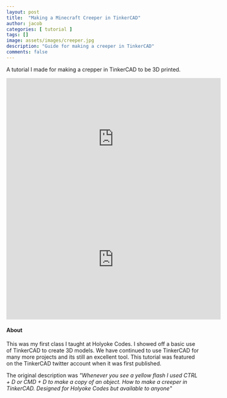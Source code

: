 ```yaml
---
layout: post
title:  "Making a Minecraft Creeper in TinkerCAD"
author: jacob
categories: [ tutorial ]
tags: []
image: assets/images/creeper.jpg
description: "Guide for making a creeper in TinkerCAD"
comments: false
---
```


A tutorial I made for making a crepper in TinkerCAD to be 3D printed.

<iframe width="560" height="315" src="https://www.youtube.com/embed/BoxEsX4SreY" frameborder="0" allow="accelerometer; autoplay; encrypted-media; gyroscope; picture-in-picture" allowfullscreen></iframe>

<iframe width="560" height="315" src="https://www.youtube.com/embed/M9ClCYBTnIk" frameborder="0" allow="accelerometer; autoplay; encrypted-media; gyroscope; picture-in-picture" allowfullscreen></iframe>

#### About

This was my first class I taught at Holyoke Codes. I showed off a basic use of TinkerCAD to create 3D models. We have continued to use TinkerCAD for many more projects and its still an excellent tool. This tutorial was featured on the TinkerCAD twitter account when it was first published.

The original description was *"Whenever you see a yellow flash I used CTRL + D or CMD + D to make a copy of  an object. How to make a creeper in TinkerCAD. Designed for Holyoke Codes but available to anyone"*